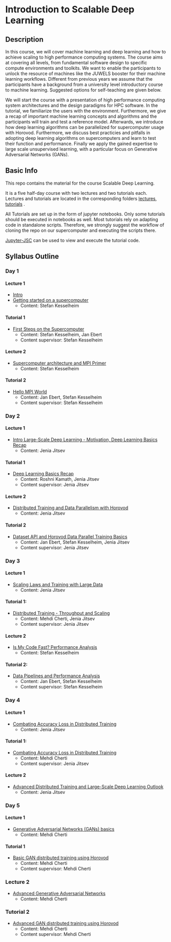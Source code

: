 Introduction to Scalable Deep Learning
===========

## Description

In this course, we will cover machine learning and deep learning and how to achieve scaling to high performance computing systems. The course aims at covering all levels, from fundamental software design to specific compute environments and toolkits. We want to enable the participants to unlock the resource of machines like the JUWELS booster for their machine learning workflows. Different from previous years we assume that the participants have a background from a university level introductory course to machine learning. Suggested options for self-teaching are given below.

We will start the course with a presentation of high performance computing system architectures and the design paradigms for HPC software. In the tutorial, we familiarize the users with the environment. Furthermore, we give a recap of important machine learning concepts and algorithms and the participants will train and test a reference model. Afterwards, we introduce how deep learning algorithms can be parallelized for supercomputer usage with Horovod. Furthermore, we discuss best practicies and pitfalls in adopting deep learning algorithms on supercomputers and learn to test their function and performance. Finally we apply the gained expertise to large scale unsupervised learning, with a particular focus on Generative Adversarial Networks (GANs).

## Basic Info

This repo contains the material for the course Scalable Deep Learning.

It is a five half-day course with two lectures and two tutorials each.
Lectures and tutorials are located in the corresponding folders [lectures](lectures), [tutorials](tutorials) .

All Tutorials are set up in the form of jupyter notebooks. Only some tutorials should be executed
in notebooks as well. Most tutorials rely on adapting code in standalone scripts.
Therefore, we strongly suggest the workflow of cloning the repo on our supercomputer
and executing the scripts there.

[Jupyter-JSC](https://jupyter-jsc.fz-juelich.de/) can be used to view and execute the tutorial code.

## Syllabus Outline

### Day 1


#### Lecture 1
- [Intro](https://mldl_fzj.pages.jsc.fz-juelich.de/juhaicu/jsc_public/sharedspace/teaching/intro_scalable_deep_learning/course-material-may-2023/#/title-slide)
- [Getting started on a supercomputer](https://mldl_fzj.pages.jsc.fz-juelich.de/juhaicu/jsc_public/sharedspace/teaching/intro_scalable_deep_learning/course-material-may-2023/01-access-machines.html#/title-slide)
  - Content: Stefan Kesselheim

#### Tutorial 1
- [First Steps on the Supercomputer](https://github.com/HROlive/Introduction-to-Scalable-Deep-Learning/tree/main/tutorials/day1/tutorial1)
  - Content: Stefan Kesselheim, Jan Ebert
  - Content supervisor: Stefan Kesselheim

#### Lecture 2
- [Supercomputer architecture and MPI Primer](https://mldl_fzj.pages.jsc.fz-juelich.de/juhaicu/jsc_public/sharedspace/teaching/intro_scalable_deep_learning/course-material-may-2023/02-mpi.html#/title-slide)
  - Content: Stefan Kesselheim

#### Tutorial 2
- [Hello MPI World](https://github.com/HROlive/Introduction-to-Scalable-Deep-Learning/tree/main/tutorials/day1/tutorial2)
  - Content: Jan Ebert, Stefan Kesselheim
  - Content supervisor: Stefan Kesselheim


### Day 2

#### Lecture 1
- [Intro Large-Scale Deep Learning - Motivation, Deep Learning Basics Recap](https://github.com/HROlive/Introduction-to-Scalable-Deep-Learning/tree/main/lectures/Day2/Lecture1/Slides/Lecture_Slides.pdf)
  - Content: Jenia Jitsev

#### Tutorial 1
- [Deep Learning Basics Recap](https://github.com/HROlive/Introduction-to-Scalable-Deep-Learning/tree/main/tutorials/day2/tutorial1)
  - Content: Roshni Kamath, Jenia Jitsev
  - Content supervisor: Jenia Jitsev

#### Lecture 2
- [Distributed Training and Data Parallelism with Horovod](https://github.com/HROlive/Introduction-to-Scalable-Deep-Learning/tree/main/lectures/Day2/Lecture2/Slides/Lecture_Slides.pdf)
  - Content: Jenia Jitsev

#### Tutorial 2
- [Dataset API and Horovod Data Parallel Training Basics](https://github.com/HROlive/Introduction-to-Scalable-Deep-Learning/tree/main/tutorials/day2/tutorial2)
  - Content: Jan Ebert, Stefan Kesselheim, Jenia Jitsev
  - Content supervisor: Jenia Jitsev

### Day 3

#### Lecture 1
- [Scaling Laws and Training with Large Data](https://github.com/HROlive/Introduction-to-Scalable-Deep-Learning/tree/main/lectures/Day3/Lecture1/Slides/Lecture_Slides.pdf)
  - Content: Jenia Jitsev

#### Tutorial 1:
- [Distributed Training - Throughput and Scaling](https://github.com/HROlive/Introduction-to-Scalable-Deep-Learning/tree/main/tutorials/day3/tutorial1)
  - Content: Mehdi Cherti, Jenia Jitsev
  - Content supervisor: Jenia Jitsev

#### Lecture 2
- [Is My Code Fast? Performance Analysis](https://github.com/HROlive/Introduction-to-Scalable-Deep-Learning/tree/main/lectures/Day3/Lecture2/Slides)
  - Content: Stefan Kesselheim

#### Tutorial 2:
- [Data Pipelines and Performance Analysis](https://github.com/HROlive/Introduction-to-Scalable-Deep-Learning/tree/main/tutorials/day3/tutorial2)
  - Content: Jan Ebert, Stefan Kesselheim
  - Content supervisor: Stefan Kesselheim



### Day 4

#### Lecture 1
- [Combating Accuracy Loss in Distributed Training](https://github.com/HROlive/Introduction-to-Scalable-Deep-Learning/tree/main/lectures/Day4/Lecture1/Slides/Lecture_Slides.pdf)
  - Content: Jenia Jitsev

#### Tutorial 1:
- [Combating Accuracy Loss in Distributed Training](https://github.com/HROlive/Introduction-to-Scalable-Deep-Learning/tree/main/tutorials/day4/tutorial)
  - Content: Mehdi Cherti
  - Content supervisor: Jenia Jitsev

#### Lecture 2
- [Advanced Distributed Training and Large-Scale Deep Learning Outlook](https://github.com/HROlive/Introduction-to-Scalable-Deep-Learning/tree/main/lectures/Day4/Lecture2/Slides/Lecture_Slides.pdf)
  - Content: Jenia Jitsev


### Day 5

#### Lecture 1
- [Generative Adversarial Networks (GANs) basics](https://github.com/HROlive/Introduction-to-Scalable-Deep-Learning/tree/main/lectures/Day5/Lecture1.pdf)
  - Content: Mehdi Cherti

#### Tutorial 1
- [Basic GAN distributed training using Horovod](https://github.com/HROlive/Introduction-to-Scalable-Deep-Learning/tree/main/tutorials/day5/tutorial1)
  - Content: Mehdi Cherti
  - Content supervisor: Mehdi Cherti

### Lecture 2
- [Advanced Generative Adversarial Networks](https://github.com/HROlive/Introduction-to-Scalable-Deep-Learning/tree/main/lectures/Day5/Lecture2.pdf)
  - Content: Mehdi Cherti

### Tutorial 2
- [Advanced GAN distributed training using Horovod](https://github.com/HROlive/Introduction-to-Scalable-Deep-Learning/tree/main/tutorials/day5/tutorial2)
  - Content: Mehdi Cherti
  - Content supervisor: Mehdi Cherti
